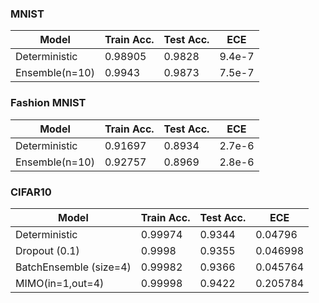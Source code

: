 ### MNIST 
                    
Model  | Train Acc. | Test Acc. |  ECE
------------- | ------------- | ------------- |------------- |
Deterministic | 0.98905 | 0.9828  | 9.4e-7
Ensemble(n=10)| 0.9943  | 0.9873  | 7.5e-7

### Fashion MNIST 
                    
Model  | Train Acc. | Test Acc. |  ECE
------------- | ------------- | ------------- |------------- |
Deterministic | 0.91697 | 0.8934 | 2.7e-6
Ensemble(n=10)| 0.92757 | 0.8969 | 2.8e-6

### CIFAR10
                    
Model  | Train Acc. | Test Acc. |  ECE
------------- | ------------- | ------------- |------------- |
Deterministic | 0.99974 | 0.9344 | 0.04796
Dropout (0.1) | 0.9998 | 0.9355 | 0.046998
BatchEnsemble (size=4) | 0.99982 | 0.9366 | 0.045764
MIMO(in=1,out=4) | 0.99998 | 0.9422 | 0.205784
